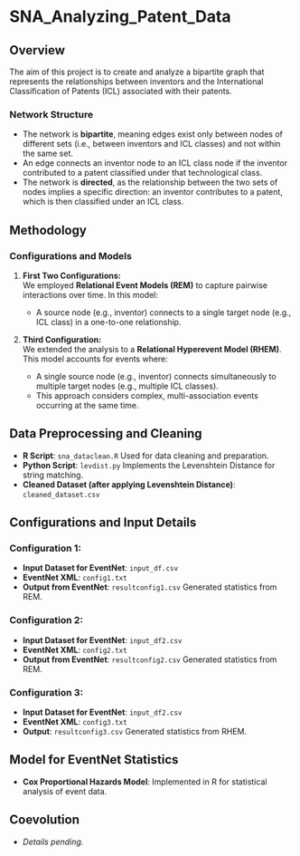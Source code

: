 
# SNA_Analyzing_Patent_Data

## Overview
The aim of this project is to create and analyze a bipartite graph that represents the relationships between inventors and the International Classification of Patents (ICL) associated with their patents.

### Network Structure
- The network is **bipartite**, meaning edges exist only between nodes of different sets (i.e., between inventors and ICL classes) and not within the same set. 
- An edge connects an inventor node to an ICL class node if the inventor contributed to a patent classified under that technological class. 
- The network is **directed**, as the relationship between the two sets of nodes implies a specific direction: an inventor contributes to a patent, which is then classified under an ICL class.

## Methodology
### Configurations and Models
1. **First Two Configurations:**  
   We employed **Relational Event Models (REM)** to capture pairwise interactions over time. In this model:
   - A source node (e.g., inventor) connects to a single target node (e.g., ICL class) in a one-to-one relationship.

2. **Third Configuration:**  
   We extended the analysis to a **Relational Hyperevent Model (RHEM)**. This model accounts for events where:
   - A single source node (e.g., inventor) connects simultaneously to multiple target nodes (e.g., multiple ICL classes).
   - This approach considers complex, multi-association events occurring at the same time.

## Data Preprocessing and Cleaning
- **R Script**: `sna_dataclean.R` Used for data cleaning and preparation.  
- **Python Script**: `levdist.py` Implements the Levenshtein Distance for string matching.
- **Cleaned Dataset (after applying Levenshtein Distance)**: `cleaned_dataset.csv`

## Configurations and Input Details
### Configuration 1:
- **Input Dataset for EventNet**: `input_df.csv`
- **EventNet XML**: `config1.txt`
- **Output from EventNet**: `resultconfig1.csv` Generated statistics from REM.

### Configuration 2:
- **Input Dataset for EventNet**: `input_df2.csv`
- **EventNet XML**: `config2.txt`  
- **Output from EventNet**: `resultconfig2.csv` Generated statistics from REM.

### Configuration 3:
- **Input Dataset for EventNet**: `input_df2.csv`
- **EventNet XML**: `config3.txt`  
- **Output**: `resultconfig3.csv` Generated statistics from RHEM.

## Model for EventNet Statistics
- **Cox Proportional Hazards Model**: Implemented in R for statistical analysis of event data.

## Coevolution 
- *Details pending.*
